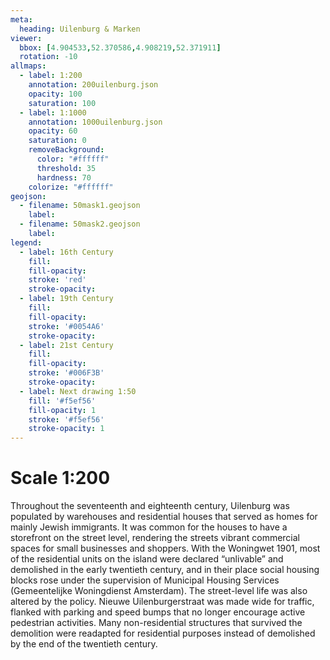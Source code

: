 ```yaml
---
meta:
  heading: Uilenburg & Marken
viewer:
  bbox: [4.904533,52.370586,4.908219,52.371911]
  rotation: -10
allmaps:
  - label: 1:200
    annotation: 200uilenburg.json
    opacity: 100
    saturation: 100
  - label: 1:1000
    annotation: 1000uilenburg.json
    opacity: 60
    saturation: 0
    removeBackground:
      color: "#ffffff"
      threshold: 35
      hardness: 70
    colorize: "#ffffff"
geojson:
  - filename: 50mask1.geojson
    label: 
  - filename: 50mask2.geojson
    label: 
legend:
  - label: 16th Century
    fill:
    fill-opacity:
    stroke: 'red'
    stroke-opacity:
  - label: 19th Century
    fill:
    fill-opacity:
    stroke: '#0054A6'
    stroke-opacity:
  - label: 21st Century
    fill:
    fill-opacity:
    stroke: '#006F3B'
    stroke-opacity:
  - label: Next drawing 1:50
    fill: '#f5ef56'
    fill-opacity: 1
    stroke: '#f5ef56'
    stroke-opacity: 1
---
```

# Scale 1:200

Throughout the seventeenth and eighteenth century, Uilenburg was populated by warehouses and residential houses that served as homes for mainly Jewish immigrants. It was common for the houses to have a storefront on the street level, rendering the streets vibrant commercial spaces for small businesses and shoppers. With the Woningwet 1901, most of the residential units on the island were declared “unlivable” and demolished in the early twentieth century, and in their place social housing blocks rose under the supervision of Municipal Housing Services (Gemeentelijke Woningdienst Amsterdam). The street-level life was also altered by the policy. Nieuwe Uilenburgerstraat was made wide for traffic, flanked with parking and speed bumps that no longer encourage active pedestrian activities. Many non-residential structures that survived the demolition were readapted for residential purposes instead of demolished by the end of the twentieth century. 